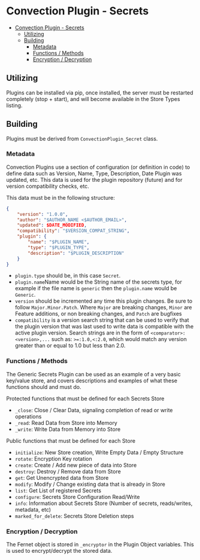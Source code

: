 # Convection Plugin - Secrets

- [Convection Plugin - Secrets](#convection-plugin---secrets)
  - [Utilizing](#utilizing)
  - [Building](#building)
    - [Metadata](#metadata)
    - [Functions / Methods](#functions--methods)
    - [Encryption / Decryption](#encryption--decryption)

## Utilizing

Plugins can be installed via pip, once installed, the server must be restarted completely (stop + start), and will become available in the Store Types listing.

## Building

Plugins must be derived from `ConvectionPlugin_Secret` class.

### Metadata

Convection Plugins use a section of configuration (or definition in code) to define data such as Version, Name, Type, Description, Date Plugin was updated, etc. This data is used for the plugin repository (future) and for version compatibility checks, etc.

This data must be in the following structure:

```json
{
    "version": "1.0.0",
    "author": "$AUTHOR_NAME <$AUTHOR_EMAIL>",
    "updated": $DATE_MODIFIED,
    "compatibility": "$VERSION_COMPAT_STRING",
    "plugin": {
        "name": "$PLUGIN_NAME",
        "type": "$PLUGIN_TYPE",
        "description": "$PLUGIN_DESCRIPTION"
    }
}
```

 - `plugin.type` should be, in this case `Secret`.
 - `plugin.name`Name would be the String name of the secrets type, for example if the file name is `generic` then the `plugin.name` would be `Generic`.
 - `version` should be incremented any time this plugin changes. Be sure to follow `Major.Minor.Patch`. Where `Major` are breaking changes, `Minor` are Feature additions, or non breaking changes, and `Patch` are bugfixes
 - `compatibility` is a version search string that can be used to verify that the plugin version that was last used to write data is compatible with the active plugin version. Search strings are in the form of `<comparator>:<version>,...` such as: `>=:1.0,<:2.0`, which would match any version greater than or equal to 1.0 but less than 2.0.

### Functions / Methods

The Generic Secrets Plugin can be used as an example of a very basic key/value store, and covers descriptions and examples of what these functions should and must do.

Protected functions that must be defined for each Secrets Store

 - `_close`: Close / Clear Data, signaling completion of read or write operations
 - `_read`: Read Data from Store into Memory
 - `_write`: Write Data from Memory into Store

Public functions that must be defined for each Store

 - `initialize`: New Store creation, Write Empty Data / Empty Structure
 - `rotate`: Encryption Key rotation
 - `create`: Create / Add new piece of data into Store
 - `destroy`: Destroy / Remove data from Store
 - `get`: Get Unencrypted data from Store
 - `modify`: Modify / Change existing data that is already in Store
 - `list`: Get List of registered Secrets
 - `configure`: Secrets Store Configuration Read/Write
 - `info`: Information about Secrets Store (Number of secrets, reads/writes, metadata, etc)
 - `marked_for_delete`: Secrets Store Deletion steps

### Encryption / Decryption

The Fernet object is stored in `_encryptor` in the Plugin Object variables. This is used to encrypt/decrypt the stored data.
